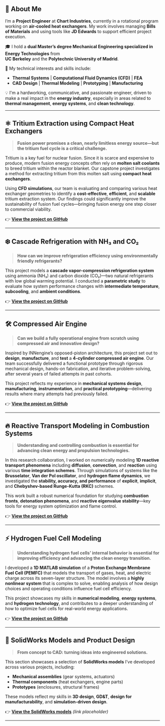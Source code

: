 ## 👋 About Me

I’m a **Project Engineer** at **Chart Industries**, currently in a rotational program working on **air-cooled heat exchangers**. My work involves managing **Bills of Materials** and using tools like **JD Edwards** to support efficient project execution.

🎓 I hold a **dual Master’s degree Mechanical Engineering specialized in Energy Technologies** from  
**UC Berkeley** and the **Polytechnic University of Madrid**.

🔧 My technical interests and skills include:
- **Thermal Systems** | **Computational Fluid Dynamics (CFD)** | **FEA**
- **CAD Design** | **Thermal Modeling** | **Prototyping** | **Manufacturing**

💡 I'm a hardworking, communicative, and passionate engineer, driven to make a real impact in the **energy industry**, especially in areas related to **thermal management**, **energy systems**, and **clean technology**.

---

## ⚛️ Tritium Extraction using Compact Heat Exchangers 

> **Fusion power promises a clean, nearly limitless energy source—but the tritium fuel cycle is a critical challenge.**

Tritium is a key fuel for nuclear fusion. Since it is scarce and expensive to produce, modern fusion energy concepts often rely on **molten salt coolants** to breed tritium within the reactor blanket. Our capstone project investigates a method for extracting tritium from this molten salt using **compact heat exchangers**.

Using **CFD simulations**, our team is evaluating and comparing various heat exchanger geometries to identify a **cost-effective**, **efficient**, and **scalable** tritium extraction system. Our findings could significantly improve the sustainability of fusion fuel cycles—bringing fusion energy one step closer to commercial viability.

👉 **[View the project on GitHub](https://github.com/estebanlabrador/Tritium-Extraction-Unit)**

---

## ❄️ Cascade Refrigeration with NH₃ and CO₂ 

> **How can we improve refrigeration efficiency using environmentally friendly refrigerants?**

This project models a **cascade vapor-compression refrigeration system** using ammonia (NH₃) and carbon dioxide (CO₂)—two natural refrigerants with low global warming potential. I conducted a **parametric study** to evaluate how system performance changes with **intermediate temperature**, **subcooling**, and **ambient conditions**.


👉 **[View the project on GitHub](https://github.com/estebanlabrador/Cascade-Refrigeration)**

---

## 🛠️ Compressed Air Engine 
> **Can we build a fully operational engine from scratch using compressed air and innovative design?**

Inspired by INNengine’s opposed-piston architecture, this project set out to **design**, **manufacture**, and **test** a **4-cylinder compressed air engine**. Our team successfully delivered a functional prototype through rigorous mechanical design, hands-on fabrication, and iterative problem-solving, after several years of failed attempts in past cohorts.

This project reflects my experience in **mechanical systems design**, **manufacturing**, **instrumentation**, and **practical prototyping**—delivering results where many attempts had previously failed.

👉 **[View the project on GitHub](https://github.com/estebanlabrador/Motorola)**

---

## 🔥 Reactive Transport Modeling in Combustion Systems

> **Understanding and controlling combustion is essential for advancing clean energy and propulsion technologies.**

In this research collaboration, I worked on numerically modeling **1D reactive transport phenomena** including **diffusion**, **convection**, and **reaction** using various **time integration schemes**. Through simulations of systems like the **Brusselator**, **Van der Pol oscillator**, and **hydrogen flame dynamics**, we investigated the **stability, accuracy, and performance** of **explicit**, **implicit**, and **Chebyshev-based Runge-Kutta (RKC)** schemes.

This work built a robust numerical foundation for studying **combustion fronts**, **detonation phenomena**, and **reactive eigenvalue stability**—key tools for energy system optimization and flame control.

👉 **[View the project on GitHub](https://github.com/estebanlabrador/Combustion)**

---

## ⚡ Hydrogen Fuel Cell Modeling

> **Understanding hydrogen fuel cells’ internal behavior is essential for improving efficiency and advancing the clean energy transition.**

I developed a **1D MATLAB simulation** of a **Proton Exchange Membrane Fuel Cell (PEMFC)** that models the transport of gases, heat, and electric charge across its seven-layer structure. The model involves a **highly nonlinear system** that is complex to solve, enabling analysis of how design choices and operating conditions influence fuel cell efficiency.

This project showcases my skills in **numerical modeling**, **energy systems**, and **hydrogen technology**, and contributes to a deeper understanding of how to optimize fuel cells for real-world energy applications.

👉 **[View the project on GitHub](https://github.com/estebanlabrador/Hydrogen-Fuel-Cell-Modeling)**

---

## 🧩 SolidWorks Models and Product Design

> **From concept to CAD: turning ideas into engineered solutions.**

This section showcases a selection of **SolidWorks models** I’ve developed across various projects, including:
- **Mechanical assemblies** (gear systems, actuators)
- **Thermal components** (heat exchangers, engine parts)
- **Prototypes** (enclosures, structural frames)

These models reflect my skills in **3D design**, **GD&T**, **design for manufacturability**, and **simulation-driven design**.

👉 **[View the SolidWorks models](https://github.com/estebanlabrador/SolidWorks-Portfolio)** _(link placeholder)_

---
